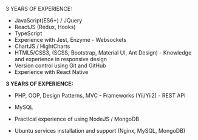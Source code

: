 3 YEARS OF EXPERIENCE:
  - JavaScript(ES6+) / JQuery
  - ReactJS (Redux, Hooks)
  - TypeScript
  - Experience with Jest, Enzyme - Websockets
  - ChartJS / HightCharts
  - HTML5/CSS3, (SCSS, Bootstrap, Material UI, Ant Design) - Knowledge and experience in responsive design
  - Version control using Git and GitHub
  - Experience with React Native


<strong>3 YEARS OF EXPERIENCE:</strong>
  - PHP, OOP, Design Patterns, MVC - Frameworks (Yii/Yii2) - REST API
  - MySQL


- Practical experience of using NodeJS / MongoDB
- Ubuntu services installation and support (Nginx, MySQL, MongoDB)
